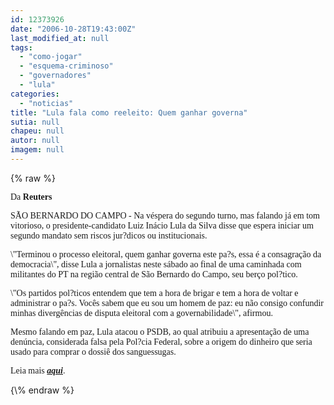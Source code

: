 ```yaml
---
id: 12373926
date: "2006-10-28T19:43:00Z"
last_modified_at: null
tags:
  - "como-jogar"
  - "esquema-criminoso"
  - "governadores"
  - "lula"
categories:
  - "noticias"
title: "Lula fala como reeleito: Quem ganhar governa"
sutia: null
chapeu: null
autor: null
imagem: null
---
```

{\% raw %}
<p><P><FONT face=Verdana>Da <STRONG>Reuters</STRONG></FONT></P></p>
<p><P><FONT face=Verdana>SÃO BERNARDO DO CAMPO - Na véspera do segundo turno, mas falando já em tom vitorioso, o presidente-candidato Luiz Inácio Lula da Silva disse que espera iniciar um segundo mandato sem riscos jur?dicos ou institucionais.</FONT></P></p>
<p><P><FONT face=Verdana>\"Terminou o processo eleitoral, quem ganhar governa este pa?s, essa é a consagração da democracia\", disse Lula a jornalistas neste sábado ao final de uma caminhada com militantes do PT na região central de São Bernardo do Campo, seu berço pol?tico.</FONT></P></p>
<p><P><FONT face=Verdana>\"Os partidos pol?ticos entendem que tem a hora de brigar e tem a hora de voltar e administrar o pa?s. Vocês sabem que eu sou um homem de paz: eu não consigo confundir minhas divergências de disputa eleitoral com a governabilidade\", afirmou.</FONT></P></p>
<p><P><FONT face=Verdana>Mesmo falando em paz, Lula atacou o PSDB, ao qual atribuiu a apresentação de uma denúncia, considerada falsa pela Pol?cia Federal, sobre a origem do dinheiro que seria usado para comprar o dossiê dos sanguessugas.</FONT></P></p>
<p><P><FONT face=Verdana>Leia mais <STRONG><EM><A href=\"https://eleicoes.uol.com.br/2006/ultnot/2006/10/28/ult27u58638.jhtm\" target=_blank>aqui</A></EM></STRONG>.</FONT></P> </p>
{\% endraw %}